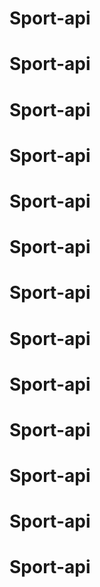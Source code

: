 # Sport-api
# Sport-api
# Sport-api
# Sport-api
# Sport-api
# Sport-api
# Sport-api
# Sport-api
# Sport-api
# Sport-api
# Sport-api
# Sport-api
# Sport-api
